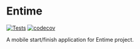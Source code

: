 # Entime

[![Tests](https://github.com/Syutkin/entime-mobile/actions/workflows/tests.yml/badge.svg?branch=master)](https://github.com/Syutkin/entime-mobile/actions/workflows/tests.yml)
[![codecov](https://codecov.io/gh/Syutkin/entime-mobile/branch/master/graph/badge.svg?token=8FPJAXIVTY)](https://codecov.io/gh/Syutkin/entime-mobile)

A mobile start/finish application for Entime project.
